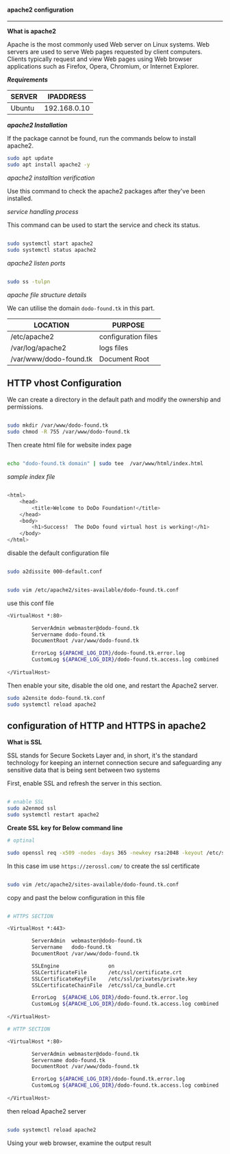 #### apache2 configuration
---

**What is apache2**

Apache is the most commonly used Web server on Linux systems. Web servers are used to serve Web pages requested by client computers. Clients typically request and view Web pages using Web browser applications such as Firefox, Opera, Chromium, or Internet Explorer.

**_Requirements_**

|SERVER|IPADDRESS|
|---|---|
|Ubuntu| 192.168.0.10|

**_apache2 Installation_**

If the package cannot be found, run the commands below to install apache2.

```bash
sudo apt update
sudo apt install apache2 -y
```

_apache2 installtion verification_

Use this command to check the apache2 packages after they've been installed.

_service handling process_

This command can be used to start the service and check its status.

```bash

sudo systemctl start apache2
sudo systemctl status apache2

```

_apache2 listen ports_

```bash

sudo ss -tulpn

```

_apache file structure details_

We can utilise the domain `dodo-found.tk` in this part.

|LOCATION| PURPOSE |
|---|---|
| /etc/apache2 | configuration files |
| /var/log/apache2 | logs files |
|/var/www/dodo-found.tk|Document Root |


**HTTP vhost Configuration**
---

We can create a directory in the default path and modify the ownership and permissions.

```bash

sudo mkdir /var/www/dodo-found.tk
sudo chmod -R 755 /var/www/dodo-found.tk

```
Then create html file for website index page

```bash

echo "dodo-found.tk domain" | sudo tee  /var/www/html/index.html

```

 _sample index file_
 
```bash

<html>
    <head>
        <title>Welcome to DoDo Foundation!</title>
    </head>
    <body>
        <h1>Success!  The DoDo found virtual host is working!</h1>
    </body>
</html>

```

disable the default configuration file

```bash

sudo a2dissite 000-default.conf

```

```bash

sudo vim /etc/apache2/sites-available/dodo-found.tk.conf

```

use this conf file

```bash
<VirtualHost *:80>

        ServerAdmin webmaster@dodo-found.tk
        Servername dodo-found.tk
        DocumentRoot /var/www/dodo-found.tk

        ErrorLog ${APACHE_LOG_DIR}/dodo-found.tk.error.log
        CustomLog ${APACHE_LOG_DIR}/dodo-found.tk.access.log combined
        
</VirtualHost>

```

Then enable your site, disable the old one, and restart the Apache2 server.

```bash
sudo a2ensite dodo-found.tk.conf
sudo systemctl reload apache2
```

**configuration of HTTP and HTTPS in apache2**
---

**What is SSL**

SSL stands for Secure Sockets Layer and, in short, it's the standard technology for keeping an internet connection secure and safeguarding any sensitive data that is being sent between two systems

First, enable SSL and refresh the server in this section.

```bash

# enable SSL
sudo a2enmod ssl
sudo systemctl restart apache2

```

**Create SSL key for Below command line**

```bash
# optinal

sudo openssl req -x509 -nodes -days 365 -newkey rsa:2048 -keyout /etc/ssl/private/apache-selfsigned.key -out /etc/ssl/certs/apache-selfsigned.crt

```

In this case im use `https://zerossl.com/` to create the ssl certificate


```bash

sudo vim /etc/apache2/sites-available/dodo-found.tk.conf

```

copy and past the below configuration in this file

```bash

# HTTPS SECTION

<VirtualHost *:443>

        ServerAdmin  webmaster@dodo-found.tk
        Servername   dodo-found.tk
        DocumentRoot /var/www/dodo-found.tk

        SSLEngine                on
        SSLCertificateFile       /etc/ssl/certificate.crt
        SSLCertificateKeyFile    /etc/ssl/privates/private.key
        SSLCertificateChainFile  /etc/ssl/ca_bundle.crt

        ErrorLog  ${APACHE_LOG_DIR}/dodo-found.tk.error.log
        CustomLog ${APACHE_LOG_DIR}/dodo-found.tk.access.log combined
        
</VirtualHost>

# HTTP SECTION

<VirtualHost *:80>

        ServerAdmin webmaster@dodo-found.tk
        Servername dodo-found.tk
        DocumentRoot /var/www/dodo-found.tk

        ErrorLog ${APACHE_LOG_DIR}/dodo-found.tk.error.log
        CustomLog ${APACHE_LOG_DIR}/dodo-found.tk.access.log combined
        
</VirtualHost>                 

```

then reload Apache2 server

```bash

sudo systemctl reload apache2

```

Using your web browser, examine the output result



